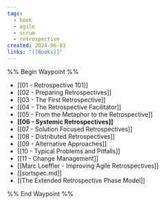 ```yaml
---
tags:
  - book
  - agile
  - scrum
  - retrospective
created: 2024-06-03
links: "[[Books]]"
---
```


%% Begin Waypoint %%
- [[01 - Retrospective 101]]
- [[02 - Preparing Retrospectives]]
- [[03 - The First Retrospective]]
- [[04 - The Retrospective Facilitator]]
- [[05 - From the Metaphor to the Retrospective]]
- **[[06 - Systemic Retrospectives]]**
- [[07 - Solution Focused Retrospectives]]
- [[08 - Distributed Retrospectives]]
- [[09 - Alternative Approaches]]
- [[10 - Typical Problems and Pitfalls]]
- [[11 - Change Management]]
- [[Marc Loeffler - Improving Agile Retrospectives]]
- [[sortspec.md]]
- [[The Extended Retrospective Phase Model]]

%% End Waypoint %%
